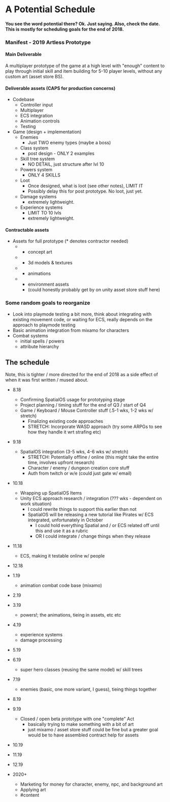 # A Potential Schedule

#### You see the word potential there? Ok. Just saying. Also, check the date. This is mostly for scheduling goals for the end of 2018.


### Manifest - 2019 Artless Prototype

#### Main Deliverable
A multiplayer prototype of the game at a high level with "enough" content to play through initial skill and item building for 5-10 player levels, without any custom art (asset store BS).

#### Deliverable assets (CAPS for production concerns)
- Codebase
  - Controller input
  - Multiplayer
  - ECS integration
  - Animation controls
  - Testing
- Game (design + implementation)
  - Enemies
    - Just TWO enemy types (maybe a boss)
  - Class system
    - post design - ONLY 2 examples
  - Skill tree system
    - NO DETAIL, just structure after lvl 10
  - Powers system
    - ONLY 4 SKILLS
  - Loot
    - Once designed, what is loot (see other notes), LIMIT IT
    - Possibly delay this for post prototype. No loot, just yet.
  - Damage systems
    - extremely lightweight.
  - Experience systems
    - LIMIT TO 10 lvls
    - extremely lightweight.

#### Contractable assets
- Assets for full prototype (* denotes contractor needed)
  - * concept art
  - * 3d models & textures
  - * animations
  - * environment assets
    - (could honestly probably get by on unity asset store stuff here)


### Some random goals to reorganize

- Look into playmode testing a bit more, think about integrating with existing movement code, or waiting for ECS, really depends on the approach to playmode testing
- Basic animation integration from mixamo for characters
- Combat systems
  - initial spells / powers
  - attribute hierarchy


## The schedule 

Note, this is tighter / more directed for the end of 2018 as a side effect of when it was first written / mused about.

* 8.18
  - Confirming SpatialOS usage for prototyping stage
  - Project planning / timing stuff for the end of Q3 / start of Q4
  - Game / Keyboard / Mouse Controller stuff (.5-1 wks, 1-2 wks w/ stretch)
    - Finalizing existing code approaches
    - STRETCH: Incorporate WASD approach (try some ARPGs to see how they handle it wrt strafing etc)

* 9.18
  - SpatialOS integration (3-5 wks, 4-6 wks w/ stretch)
    - STRETCH: Potentially offline / online (this might take the entire time, involves upfront research)
    - Character / enemy / dungeon creation core stuff
    - Auth from twitch or w/e (could just gate w/ email)

* 10.18
  - Wrapping up SpatialOS Items
  - Unity ECS approach research / integration (??? wks - dependent on work situation)
    - I could rewrite things to support this earlier than not
    - SpatialOS will be releasing a new tutorial like Pirates w/ ECS integrated, unfortunately in October
      - I could hold everything Spatial and / or ECS related off until this and use it as a rubric
      - OR I could integrate / change things when they release

* 11.18
  - ECS, making it testable online w/ people

* 12.18
* 1.19
  - animation combat code base (mixamo)

* 2.19
* 3.19
  - powers!; the animations, tieing in assets, etc etc

* 4.19
  - experience systems 
  - damage processing

* 5.19
* 6.19
  - super hero classes (reusing the same model) w/ skill trees 

* 7.19
  - enemies (basic, one more variant, I guess), tieing things together

* 8.19
* 9.19
  - Closed / open beta prototype with one "complete" Act
    - basically trying to make something with a bit of art
    - just mixamo / asset store stuff could be fine but a greater goal would be to have assembled contract help for assets

* 10.19
* 11.19
* 12.19 
* 2020+
  - Marketing for money for character, enemy, npc, and background art
  - Applying art
  - #content
